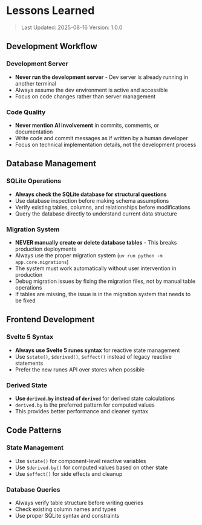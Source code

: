 # Lessons Learned

> Last Updated: 2025-08-16
> Version: 1.0.0

## Development Workflow

### Development Server
- **Never run the development server** - Dev server is already running in another terminal
- Always assume the dev environment is active and accessible
- Focus on code changes rather than server management

### Code Quality
- **Never mention AI involvement** in commits, comments, or documentation
- Write code and commit messages as if written by a human developer
- Focus on technical implementation details, not the development process

## Database Management

### SQLite Operations
- **Always check the SQLite database for structural questions**
- Use database inspection before making schema assumptions
- Verify existing tables, columns, and relationships before modifications
- Query the database directly to understand current data structure

### Migration System
- **NEVER manually create or delete database tables** - This breaks production deployments
- Always use the proper migration system (`uv run python -m app.core.migrations`) 
- The system must work automatically without user intervention in production
- Debug migration issues by fixing the migration files, not by manual table operations
- If tables are missing, the issue is in the migration system that needs to be fixed

## Frontend Development

### Svelte 5 Syntax
- **Always use Svelte 5 runes syntax** for reactive state management
- Use `$state()`, `$derived()`, `$effect()` instead of legacy reactive statements
- Prefer the new runes API over stores when possible

### Derived State
- **Use `derived.by` instead of `derived`** for derived state calculations
- `derived.by` is the preferred pattern for computed values
- This provides better performance and cleaner syntax

## Code Patterns

### State Management
- Use `$state()` for component-level reactive variables
- Use `$derived.by()` for computed values based on other state
- Use `$effect()` for side effects and cleanup

### Database Queries
- Always verify table structure before writing queries
- Check existing column names and types
- Use proper SQLite syntax and constraints